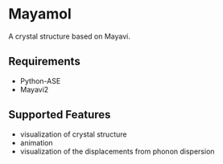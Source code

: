 # Mayamol

A crystal structure based on Mayavi.

## Requirements
- Python-ASE
- Mayavi2

## Supported Features
- visualization of crystal structure
- animation
- visualization of the displacements from phonon dispersion
